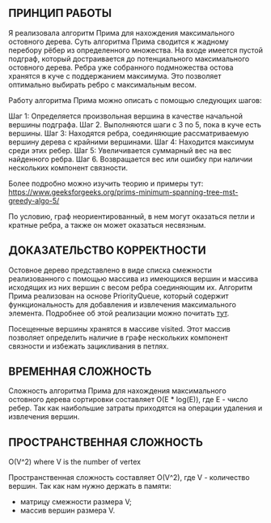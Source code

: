 ## ПРИНЦИП РАБОТЫ

Я реализовала алгоритм Прима для нахождения максимального остовного дерева. Суть алгоритма Прима сводится к жадному перебору рёбер из определенного множества. На входе имеется пустой подграф, который достраивается до потенциального максимального остовного дерева. Ребра уже собранного подмножества остова хранятся в куче с поддержанием максимума. Это позволяет оптимально выбирать ребро с максимальным весом.

Работу алгоритма Прима можно описать с помощью следующих шагов:

Шаг 1: Определяется произвольная вершина в качестве начальной вершины подграфа.
Шаг 2. Выполняются шаги с 3 по 5, пока в куче есть вершины.
Шаг 3: Находятся ребра, соединяющие рассматриваемую вершину дерева с крайними вершинами.
Шаг 4: Находится максимум среди этих ребер.
Шаг 5: Увеличивается суммарный вес на вес найденного ребра.
Шаг 6. Возвращается вес или ошибку при наличии нескольких компонент связности.

Более подробно можно изучить теорию и примеры тут:
https://www.geeksforgeeks.org/prims-minimum-spanning-tree-mst-greedy-algo-5/

По условию, граф неориентированный, в нем могут оказаться петли и кратные ребра, а также он может оказаться несвязным.

## ДОКАЗАТЕЛЬСТВО КОРРЕКТНОСТИ

Остовное дерево представлено в виде списка смежности реализованного с помощью массива из имеющихся вершин и массива исходящих из них вершин с весом ребра соединяющим их. Алгоритм Прима реализован на основе PriorityQueue, который содержит функциональность для добавления и извлечения максимального элемента. Подробнее об этой реализации можно почитать [тут](https://github.com/Basnor/algorithms-practice/blob/main/trees/Y.md).

Посещенные вершины хранятся в массиве visited. Этот массив позволяет определить наличие в графе нескольких компонент связности и избежать зацикливания в петлях.

## ВРЕМЕННАЯ СЛОЖНОСТЬ

Сложность алгоритма Прима для нахождения максимального остовного дерева сортировки составляет O(E \* log(E)), где E - число ребер. Так как наибольшие затраты приходятся на операции удаления и извлечения вершин.

## ПРОСТРАНСТВЕННАЯ СЛОЖНОСТЬ

O(V^2) where V is the number of vertex

Пространственная сложность составляет O(V^2), где V - количество вершин. Так как нам нужно держать в памяти:

-   матрицу смежности размера V;
-   массив вершин размера V.
